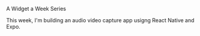 A Widget a Week Series

This week, I'm building an audio video capture app usigng React Native and Expo.